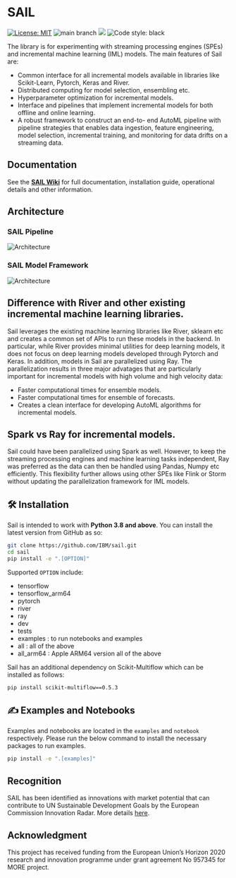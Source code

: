 # SAIL

[![License: MIT](https://img.shields.io/badge/License-MIT-yellow.svg)](https://opensource.org/licenses/MIT) ![main branch](https://github.com/IBM/sail/actions/workflows/build.yml/badge.svg?branch=main) [![](https://img.shields.io/badge/python-3.8+-blue.svg)](https://www.python.org/downloads/) <img alt="Code style: black" src="https://img.shields.io/badge/code%20style-black-000000.svg"></a>

The library is for experimenting with streaming processing engines (SPEs) and incremental machine learning (IML) models. The main features of Sail are:

- Common interface for all incremental models available in libraries like Scikit-Learn, Pytorch, Keras and River.
- Distributed computing for model selection, ensembling etc.
- Hyperparameter optimization for incremental models.
- Interface and pipelines that implement incremental models for both offline and online learning.
- A robust framework to construct an end-to- end AutoML pipeline with pipeline strategies that enables data ingestion, feature engineering, model selection, incremental training, and monitoring for data drifts on a streaming data.

## Documentation

See the [**SAIL Wiki**](https://github.com/IBM/sail/wiki) for full documentation, installation guide, operational details and other information.

## Architecture

### SAIL Pipeline 

![Architecture](architecture.png)

### SAIL Model Framework

![Architecture](model_framework.png)

## Difference with River and other existing incremental machine learning libraries.

Sail leverages the existing machine learning libraries like River, sklearn etc and creates a common set of APIs to run these models in the backend. In particular, while River provides minimal utilities for deep learning models, it does not focus on deep learning models developed through Pytorch and Keras. In addition, models in Sail are parallelized using Ray. The parallelization results in three major advatages that are particularly important for incremental models with high volume and high velocity data:

- Faster computational times for ensemble models.
- Faster computational times for ensemble of forecasts.
- Creates a clean interface for developing AutoML algorithms for incremental models.

## Spark vs Ray for incremental models.

Sail could have been parallelized using Spark as well. However, to keep the streaming processing engines and machine learning tasks independent, Ray was preferred as the data can then be handled using Pandas, Numpy etc efficiently. This flexibility further allows using other SPEs like Flink or Storm without updating the parallelization framework for IML models.

## 🛠 Installation

Sail is intended to work with **Python 3.8 and above**. You can install the latest version from GitHub as so:

```sh
git clone https://github.com/IBM/sail.git
cd sail
pip install -e ".[OPTION]"
```

Supported `OPTION` include:

- tensorflow
- tensorflow_arm64
- pytorch
- river
- ray
- dev
- tests
- examples : to run notebooks and examples
- all : all of the above
- all_arm64 : Apple ARM64 version all of the above

Sail has an additional dependency on Scikit-Multiflow which can be installed as follows:

```sh
pip install scikit-multiflow==0.5.3
```

## ✍️ Examples and Notebooks

Examples and notebooks are located in the `examples` and `notebook` respectively. Please run the below command to install the necessary packages to run examples.

```sh
pip install -e ".[examples]"
```

## Recognition

SAIL has been identified as innovations with market potential that can contribute to UN Sustainable Development Goals by the European Commission Innovation Radar. More details [here](https://innovation-radar.ec.europa.eu/innovation/46749).

## Acknowledgment

This project has received funding from the European Union’s Horizon 2020 research and innovation programme under grant agreement No 957345 for MORE project.

